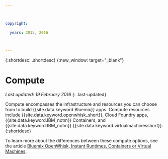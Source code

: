 ```yaml
---

 

copyright:

  years: 2015, 2016

 

---
```


{:shortdesc: .shortdesc} 
{:new_window: target="_blank"}

# Compute
*Last updated: 19 February 2016*
{: .last-updated}

Compute encompasses the infrastructure and resources you can choose from to build {{site.data.keyword.Bluemix}} apps. Compute resources include {{site.data.keyword.openwhisk_short}}, Cloud Foundry apps, {{site.data.keyword.IBM_notm}} Containers, and {{site.data.keyword.IBM_notm}}  {{site.data.keyword.virtualmachinesshort}}.
{:shortdesc}

To learn more about the differences between these compute options, see the article [Bluemix OpenWhisk, Instant Runtimes, Containers or Virtual Machines](https://developer.ibm.com/bluemix/2015/08/05/bluemix-instant-runtimes-containers-or-virtual-machines/).
